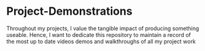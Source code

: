 # Project-Demonstrations
Throughout my projects, I value the tangible impact of producing something useable.
Hence, I want to dedicate this repository to maintain a record of the most up to date videos demos and walkthroughs of all my project work
